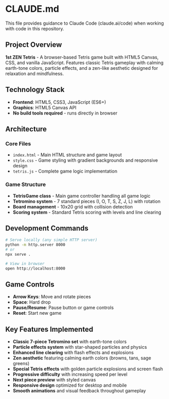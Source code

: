 # CLAUDE.md

This file provides guidance to Claude Code (claude.ai/code) when working with code in this repository.

## Project Overview

**1st ZEN Tetris** - A browser-based Tetris game built with HTML5 Canvas, CSS, and vanilla JavaScript. Features classic Tetris gameplay with calming earth-tone colors, particle effects, and a zen-like aesthetic designed for relaxation and mindfulness.

## Technology Stack

- **Frontend**: HTML5, CSS3, JavaScript (ES6+)
- **Graphics**: HTML5 Canvas API
- **No build tools required** - runs directly in browser

## Architecture

### Core Files
- `index.html` - Main HTML structure and game layout
- `style.css` - Game styling with gradient backgrounds and responsive design
- `tetris.js` - Complete game logic implementation

### Game Structure
- **TetrisGame class** - Main game controller handling all game logic
- **Tetromino system** - 7 standard pieces (I, O, T, S, Z, J, L) with rotation
- **Board management** - 10x20 grid with collision detection
- **Scoring system** - Standard Tetris scoring with levels and line clearing

## Development Commands

```bash
# Serve locally (any simple HTTP server)
python -m http.server 8000
# or
npx serve .

# View in browser
open http://localhost:8000
```

## Game Controls

- **Arrow Keys**: Move and rotate pieces
- **Space**: Hard drop
- **Pause/Resume**: Pause button or game controls
- **Reset**: Start new game

## Key Features Implemented

- **Classic 7-piece Tetromino set** with earth-tone colors
- **Particle effects system** with star-shaped particles and physics
- **Enhanced line clearing** with flash effects and explosions
- **Zen aesthetic** featuring calming earth colors (browns, tans, sage greens)
- **Special Tetris effects** with golden particle explosions and screen flash
- **Progressive difficulty** with increasing speed per level
- **Next piece preview** with styled canvas
- **Responsive design** optimized for desktop and mobile
- **Smooth animations** and visual feedback throughout gameplay